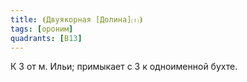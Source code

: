 ```yaml
---
title: ⦗Двуякорная [Долина]⒯⦘
tags: [ороним]
quadrants: [В13]
---
```


К З от м. Ильи; примыкает с З к одноименной бухте.
